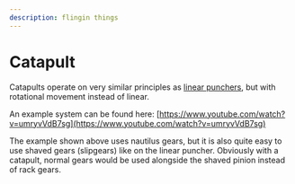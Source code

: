 ```yaml
---
description: flingin things
---
```


# Catapult

Catapults operate on very similar principles as [linear punchers](https://github.com/purduesigbots/BLRS-Wiki/tree/e1b6c623e7282b9401cee653be1052b957171a45/hardware/shooting-mechanisms/linear-punchers.md), but with rotational movement instead of linear.

An example system can be found here: [https://www.youtube.com/watch?v=umryvVdB7sg](https://www.youtube.com/watch?v=umryvVdB7sg)

The example shown above uses nautilus gears, but it is also quite easy to use shaved gears \(slipgears\) like on the linear puncher. Obviously with a catapult, normal gears would be used alongside the shaved pinion instead of rack gears.

